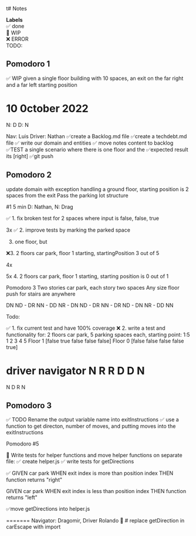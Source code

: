 t# Notes

**Labels**  
✅ done  
🚧 WIP  
❌ ERROR  
TODO:

## Pomodoro 1

✅ WIP given a single floor building with 10 spaces, an exit on the far right and a far left starting position

# 10 0ctober 2022

N: D
D: N

Nav: Luis
Driver: Nathan
✅create a Backlog.md file
✅create a techdebt.md file
✅ write our domain and entities
✅ move notes content to backlog
✅TEST a single scenario where there is one floor and the ✅expected result its [right]
✅git push

## Pomodoro 2

update domain with exception handling
a ground floor, starting position is 2 spaces from the exit
Pass the parking lot structure

#1 5 min D: Nathan, N: Drag

✅ 1. fix broken test for 2 spaces where input is false, false, true

3x
✅ 2. improve tests by marking the parked space

3. one floor, but

❌3. 2 floors car park, floor 1 starting, startingPosition 3 out of 5

4x

5x 4. 2 floors car park, floor 1 starting, starting position is 0 out of 1

Pomodoro 3
Two stories car park, each story two spaces
Any size floor
push for stairs are anywhere

<!-- [X 1 1 0 1]
[1 1 1 1 E] -->

DN ND -
DR NN -
DD NR -
DN ND -
DR NN -
DR ND -
DN NR -
DD NN

Todo:

✅ 1. fix current test and have 100% coverage
❌ 2. write a test and functionality for: 2 floors car park, 5 parking spaces each, starting point: 1:5
1 2 3 4 5
Floor 1 [false true false false false]
Floor 0 [false false false false true]

driver navigator
N R
R D
D N
===
N D
R N

## Pomodoro 3

✅ TODO Rename the output variable name into exitInstructions
✅ use a function to get directon, number of moves, and putting moves into the exitInstructions

Pomodoro #5

🚧 Write tests for helper functions and move helper functions on separate file:
✅ create helper.js
✅ write tests for getDirections

✅ GIVEN car park
WHEN exit index is more than position index
THEN function returns "right"

GIVEN car park
WHEN exit index is less than position index
THEN function returns "left"

✅move getDirections into helper.js

=======
Navigator: Dragomir, Driver Rolando
🚧 # replace getDirection in carEscape with import
